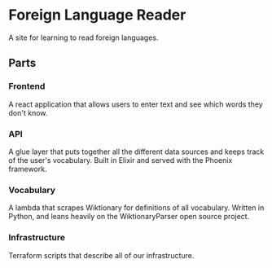# Foreign Language Reader
A site for learning to read foreign languages.

## Parts
### Frontend
A react application that allows users to enter text and see which words they don't know.
### API
A glue layer that puts together all the different data sources and keeps track of the user's vocabulary. Built in Elixir and served with the Phoenix framework.
### Vocabulary
A lambda that scrapes Wiktionary for definitions of all vocabulary. Written in Python, and leans heavily on the WiktionaryParser open source project.
### Infrastructure
Terraform scripts that describe all of our infrastructure.
